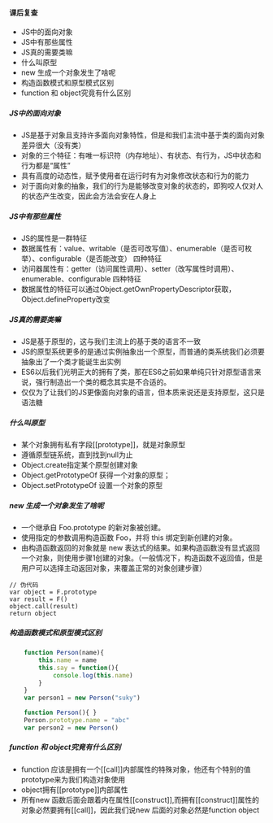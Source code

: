 #### 课后复查
+ JS中的面向对象
+ JS中有那些属性
+ JS真的需要类嘛
+ 什么叫原型
+ new 生成一个对象发生了啥呢
+ 构造函数模式和原型模式区别
+ function 和 object究竟有什么区别


##### JS中的面向对象
+ JS是基于对象且支持许多面向对象特性，但是和我们主流中基于类的面向对象差异很大（没有类）
+ 对象的三个特征：有唯一标识符（内存地址）、有状态、有行为，JS中状态和行为都是“属性”
+ 具有高度的动态性，赋予使用者在运行时有为对象修改状态和行为的能力
+ 对于面向对象的抽象，我们的行为是能够改变对象的状态的，即狗咬人仅对人的状态产生改变，因此会方法会安在人身上

##### JS中有那些属性
+ JS的属性是一群特征
+ 数据属性有：value、writable（是否可改写值）、enumerable（是否可枚举）、configurable（是否能改变） 四种特征
+ 访问器属性有：getter（访问属性调用）、setter（改写属性时调用）、enumerable、configurable 四种特征
+ 数据属性的特征可以通过Object.getOwnPropertyDescriptor获取，Object.defineProperty改变

##### JS真的需要类嘛
+ JS是基于原型的，这与我们主流上的基于类的语言不一致
+ JS的原型系统更多的是通过实例抽象出一个原型，而普通的类系统我们必须要抽象出了一个类才能诞生出实例
+ ES6以后我们光明正大的拥有了类，那在ES6之前如果单纯只针对原型语言来说，强行制造出一个类的概念其实是不合适的。
+ 仅仅为了让我们的JS更像面向对象的语言，但本质来说还是支持原型，这只是语法糖


##### 什么叫原型
+ 某个对象拥有私有字段[[prototype]]，就是对象原型
+ 遵循原型链系统，直到找到null为止
+ Object.create指定某个原型创建对象
+ Object.getPrototypeOf 获得一个对象的原型；
+ Object.setPrototypeOf 设置一个对象的原型

##### new 生成一个对象发生了啥呢
+ 一个继承自 Foo.prototype 的新对象被创建。
+ 使用指定的参数调用构造函数 Foo，并将 this 绑定到新创建的对象。
+ 由构造函数返回的对象就是 new 表达式的结果。如果构造函数没有显式返回一个对象，则使用步骤1创建的对象。（一般情况下，构造函数不返回值，但是用户可以选择主动返回对象，来覆盖正常的对象创建步骤）
```
// 伪代码
var object = F.prototype
var result = F()
object.call(result)
return object 
```

##### 构造函数模式和原型模式区别
```javascript
    function Person(name){
        this.name = name
        this.say = function(){
            console.log(this.name)
        } 
    }
    var person1 = new Person("suky")

    function Person(){ }
    Person.prototype.name = "abc"
    var person2 = new Person()
```

##### function 和 object究竟有什么区别
+ function 应该是拥有一个[[call]]内部属性的特殊对象，他还有个特别的值prototype来为我们构造对象使用
+ object拥有[[prototype]]内部属性
+ 所有new 函数后面会跟着内在属性[[construct]],而拥有[[construct]]属性的对象必然要拥有[[call]]，因此我们说new 后面的对象必然是function object
